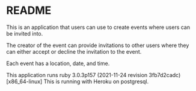 # README

This is an application that users can use to create events where users can be invited into.

The creator of the event can provide invitations to other users where they can either
accept or decline the invitation to the event.

Each event has a location, date, and time.

This application runs ruby 3.0.3p157 (2021-11-24 revision 3fb7d2cadc) [x86_64-linux]
This is running with Heroku on postgresql.
